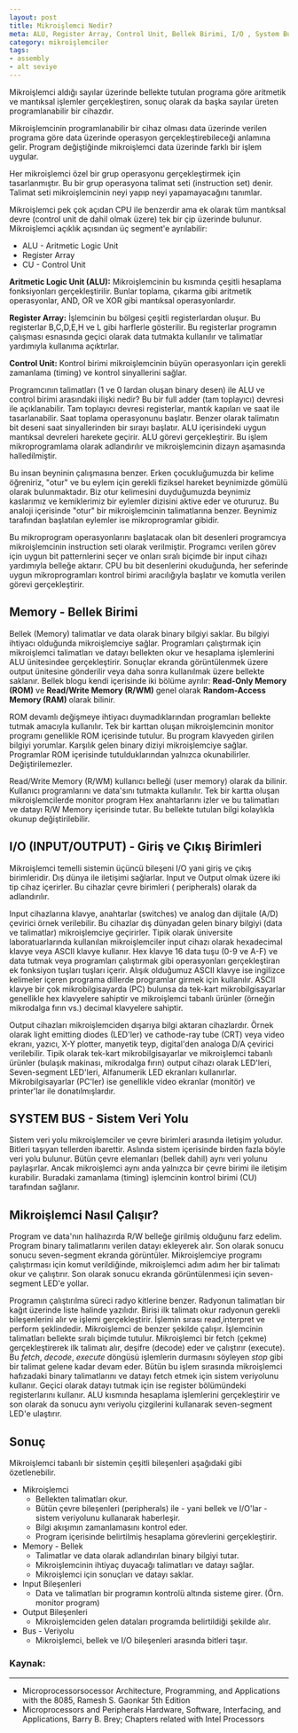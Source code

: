 ```yaml
---
layout: post
title: Mikroişlemci Nedir?
meta: ALU, Register Array, Control Unit, Bellek Birimi, I/O , System Bus, Mikroişlemci Nasıl Çalışır?
category: mikroişlemciler
tags:
- assembly
- alt seviye
---
```

Mikroişlemci aldığı sayılar üzerinde bellekte tutulan programa göre aritmetik ve mantıksal işlemler gerçekleştiren, sonuç olarak da başka sayılar üreten programlanabilir bir cihazdır.

Mikroişlemcinin programlanabilir bir cihaz olması data üzerinde verilen programa göre data üzerinde operasyon gerçekleştirebileceği anlamına gelir. Program değiştiğinde mikroişlemci data üzerinde farklı bir işlem uygular.

Her mikroişlemci özel bir grup operasyonu gerçekleştirmek için tasarlanmıştır. Bu bir grup operasyona talimat seti (instruction set) denir. Talimat seti mikroişlemcinin neyi yapıp neyi yapamayacağını tanımlar.

Mikroişlemci pek çok açıdan CPU ile benzerdir ama ek olarak tüm mantıksal devre (control unit de dahil olmak üzere) tek bir çip üzerinde bulunur. Mikroişlemci açıklık açısından üç segment'e ayrılabilir:

* ALU - Aritmetic Logic Unit
* Register Array
* CU - Control Unit

<b>Aritmetic Logic Unit (ALU):</b> Mikroişlemcinin bu kısmında çeşitli hesaplama fonksiyonları gerçekleştirilir. Bunlar toplama, çıkarma gibi aritmetik operasyonlar, AND, OR ve XOR gibi mantıksal operasyonlardır.

<b>Register Array:</b> İşlemcinin bu bölgesi çeşitli registerlardan oluşur. Bu registerlar B,C,D,E,H ve L gibi harflerle gösterilir. Bu registerlar programın çalışması esnasında geçici olarak data tutmakta kullanılır ve talimatlar yardımıyla kullanıma açıktırlar.

<b>Control Unit:</b> Kontrol birimi mikroişlemcinin büyün operasyonları için gerekli zamanlama (timing) ve kontrol sinyallerini sağlar.

Programcının talimatları (1 ve 0 lardan oluşan binary desen) ile ALU ve control birimi arasındaki ilişki nedir? Bu bir full adder (tam toplayıcı) devresi ile açıklanabilir. Tam toplayıcı devresi registerlar, mantık kapıları ve saat ile tasarlanabilir.
Saat toplama operasyonunu başlatır. Benzer olarak talimatın bit deseni saat sinyallerinden bir sırayı başlatır.
ALU içerisindeki uygun mantıksal devreleri harekete geçirir. ALU görevi gerçekleştirir.
Bu işlem mikroprogramlama olarak adlandırılır ve mikroişlemcinin dizayn aşamasında halledilmiştir. 

Bu insan beyninin çalışmasına benzer. Erken çocukluğumuzda bir kelime öğreniriz, "otur" ve bu eylem için gerekli fiziksel hareket beynimizde gömülü olarak bulunmaktadır. Biz otur kelimesini duyduğumuzda beynimiz kaslarımız ve kemiklerimiz bir eylemler dizisini aktive eder ve otururuz. Bu analoji içerisinde "otur" bir mikroişlemcinin talimatlarına benzer. Beynimiz tarafından başlatılan eylemler ise mikroprogramlar gibidir.

Bu mikroprogram operasyonlarını başlatacak olan bit desenleri programcıya mikroişlemcinin instruction seti olarak verilmiştir.
Programcı verilen görev için uygun bit patternlerini seçer ve onları sıralı biçimde bir input cihazı yardımıyla belleğe aktarır.
CPU bu bit desenlerini okuduğunda, her seferinde uygun mikroprogramları kontrol birimi aracılığıyla başlatır ve komutla verilen görevi gerçekleştirir.

<h2>Memory - Bellek Birimi</h2>

Bellek (Memory) talimatlar ve data olarak binary bilgiyi saklar. Bu bilgiyi ihtiyacı olduğunda mikroişlemciye sağlar. Programları çalıştırmak için mikroişlemci talimatları ve datayı bellekten okur ve hesaplama işlemlerini ALU ünitesindee gerçekleştirir. Sonuçlar ekranda görüntülenmek üzere output ünitesine gönderilir veya daha sonra kullanılmak üzere bellekte saklanır. Bellek blogu kendi içerisinde iki bölüme ayrılır: <b>Read-Only Memory (ROM)</b> ve <b>Read/Write Memory (R/WM)</b> genel olarak <b>Random-Access Memory (RAM)</b> olarak bilinir.

ROM devamlı değişmeye ihtiyacı duymadıklarından programları bellekte tutmak amacıyla kullanılır. Tek bir karttan oluşan mikroişlemcinin monitor programı genellikle ROM içerisinde tutulur. Bu program klavyeden girilen bilgiyi yorumlar. Karşılık gelen binary diziyi mikroişlemciye sağlar. Programlar ROM içerisinde tutulduklarından yalnızca okunabilirler. Değiştirilemezler.

Read/Write Memory (R/WM) kullanıcı belleği (user memory) olarak da bilinir. Kullanıcı programlarını ve data'sını tutmakta kullanılır. Tek bir kartta oluşan mikroişlemcilerde monitor program Hex anahtarlarını izler ve bu talimatları ve datayı R/W Memory içerisinde tutar. Bu bellekte tutulan bilgi kolaylıkla okunup değiştirilebilir.

<h2>I/O (INPUT/OUTPUT) - Giriş ve Çıkış Birimleri</h2>

Mikroişlemci temelli sistemin üçüncü bileşeni I/O yani giriş ve çıkış birimleridir. Dış dünya ile iletişimi sağlarlar. Input ve Output olmak üzere iki tip cihaz içerirler. Bu cihazlar çevre birimleri (
peripherals) olarak da adlandırılır.

Input cihazlarına klavye, anahtarlar (switches) ve analog dan dijitale (A/D) çevirici örnek verilebilir. Bu cihazlar dış dünyadan gelen binary bilgiyi (data ve talimatlar) mikroişlemciye geçirirler. Tipik olarak üniversite laboratuarlarında kullanılan mikroişlemciler input cihazı olarak hexadecimal klavye veya ASCII klavye kullanır. Hex klavye 16 data tuşu (0-9 ve A-F) ve data tutmak veya programları çalıştırmak gibi operasyonları gerçekleştiran ek fonksiyon tuşları tuşları içerir. Alışık olduğumuz ASCII klavye ise ingilizce kelimeler içeren programa dillerde programlar girmek için kullanılır. ASCII klavye bir çok mikrobilgisayarda (PC) bulunsa da tek-kart mikrobilgisayarlar genellikle hex klavyelere sahiptir ve mikroişlemci tabanlı ürünler (örneğin mikrodalga fırın vs.) decimal klavyelere sahiptir.

Output cihazları mikroişlemciden dışarıya bilgi aktaran cihazlardır. Örnek olarak light emitting diodes (LED'ler) ve cathode-ray tube (CRT) veya video ekranı, yazıcı, X-Y plotter, manyetik teyp, digital'den analoga D/A çevirici verilebilir.
Tipik olarak tek-kart mikrobilgisayarlar ve mikroişlemci tabanlı ürünler (bulaşık makinası, mikrodalga fırın) output cihazı olarak LED'leri, Seven-segment LED'leri, Alfanumerik LED ekranları kullanırlar. Mikrobilgisayarlar (PC'ler) ise genellikle video ekranlar (monitör) ve printer'lar ile donatılmışlardır.

<h2>SYSTEM BUS - Sistem Veri Yolu</h2>
Sistem veri yolu mikroişlemciler ve çevre birimleri arasında iletişim yoludur. Bitleri taşıyan tellerden ibarettir. Aslında sistem içerisinde birden fazla böyle veri yolu bulunur. Bütün çevre elemanları (bellek dahil)  aynı veri yolunu paylaşırlar. Ancak mikroişlemci aynı anda yalnızca bir çevre birimi ile iletişim kurabilir. Buradaki zamanlama (timing) işlemcinin kontrol birimi (CU) tarafından sağlanır.

<h2>Mikroişlemci Nasıl Çalışır?</h2>
Program ve data'nın halihazırda R/W belleğe girilmiş olduğunu farz edelim. Program binary talimatlarını verilen datayı ekleyerek alır. Son olarak sonucu sonucu seven-segment ekranda görüntüler. Mikroişlemciye programı çalıştırması için komut verildiğinde, mikroişlemci adım adım her bir talimatı okur ve çalıştırır. Son olarak sonucu ekranda görüntülenmesi için seven-segment LED'e yollar.

Programın çalıştırılma süreci radyo kitlerine benzer. Radyonun talimatları bir kağıt üzerinde liste halinde yazılıdır. Birisi ilk talimatı okur radyonun gerekli bileşenlerini alır ve işlemi gerçekleştirir. İşlemin sırası read,interpret ve perform şeklindedir. Mikroişlemci de benzer şekilde çalışır. İşlemcinin talimatları bellekte sıralı biçimde tutulur. Mikroişlemci bir fetch (çekme) gerçekleştirerek ilk talimatı alır, deşifre (decode) eder ve çalıştırır (execute). Bu <i>fetch</i>, <i>decode</i>, <i>execute</i> döngüsü işlemlerin durmasını söyleyen <i>stop</i> gibi bir talimat gelene kadar devam eder. Bütün bu işlem sırasında mikroişlemci hafızadaki binary talimatlarını ve datayı fetch etmek için sistem veriyolunu kullanır. Geçici olarak datayı tutmak için ise register bölümündeki registerlarını kullanır. ALU kısmında hesaplama işlemlerini gerçekleştirir ve son olarak da sonucu aynı veriyolu çizgilerini kullanarak seven-segment LED'e ulaştırır.

<h2>Sonuç</h2>
Mikroişlemci tabanlı bir sistemin çeşitli bileşenleri aşağıdaki gibi özetlenebilir.

* Mikroişlemci
  * Bellekten talimatları okur.
  * Bütün çevre bileşenleri (peripherals) ile - yani bellek ve I/O'lar - sistem veriyolunu kullanarak haberleşir.
  * Bilgi akışımın zamanlamasını kontrol eder.
  * Program içerisinde belirtilmiş hesaplama görevlerini gerçekleştirir.
* Memory - Bellek 
  * Talimatlar ve data olarak adlandırılan binary bilgiyi tutar.
  * Mikroişlemcinin ihtiyaç duyacağı talimatları ve datayı sağlar.
  * Mikroişlemci için sonuçları ve datayı saklar.
* Input Bileşenleri
  * Data ve talimatları bir programın kontrolü altında sisteme girer. (Örn. monitor program)
* Output Bileşenleri
  * Mikroişlemciden gelen dataları programda belirtildiği şekilde alır.
* Bus - Veriyolu
  * Mikroişlemci, bellek ve I/O bileşenleri arasında bitleri taşır.

<h3>Kaynak:</h3><hr>
<ul>
<li>Microprocessorsocessor Architecture, Programming, and Applications with the 8085, Ramesh S. Gaonkar 5th Edition</li>
<li>Microprocessors and Peripherals Hardware, Software, Interfacing, and Applications, Barry B. Brey; Chapters related with Intel Processors</li>
</ul>